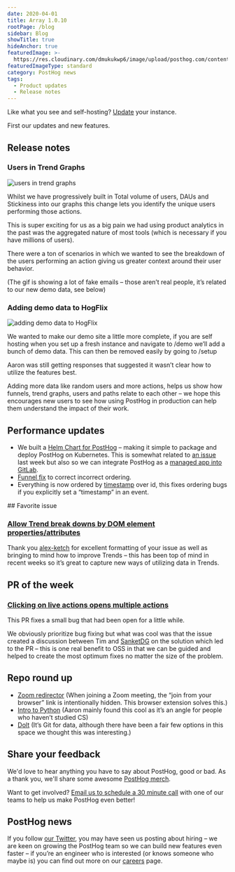 ```yaml
---
date: 2020-04-01
title: Array 1.0.10
rootPage: /blog
sidebar: Blog
showTitle: true
hideAnchor: true
featuredImage: >-
  https://res.cloudinary.com/dmukukwp6/image/upload/posthog.com/contents/images/blog/array/default.png
featuredImageType: standard
category: PostHog news
tags:
  - Product updates
  - Release notes
---
```


Like what you see and self-hosting? [Update](/docs/runbook/upgrading-posthog) your instance.

First our updates and new features.

## Release notes

### Users in Trend Graphs

![users in trend graphs](https://res.cloudinary.com/dmukukwp6/image/upload/v1710055416/posthog.com/contents/images/03/usersintrends.gif)

Whilst we have progressively built in Total volume of users, DAUs and Stickiness into our graphs this change lets you identify the unique users performing those actions. 

This is super exciting for us as a big pain we had using product analytics in the past was the aggregated nature of most tools (which is necessary if you have millions of users).

There were a ton of scenarios in which we wanted to see the breakdown of the users performing an action giving us greater context around their user behavior.

(The gif is showing a lot of fake emails – those aren’t real people, it’s related to our new demo data, see below) 

### Adding demo data to HogFlix

![adding demo data to HogFlix](https://res.cloudinary.com/dmukukwp6/image/upload/v1710055416/posthog.com/contents/images/03/demodatahogflix.gif)

We wanted to make our demo site a little more complete, if you are self hosting when you set up a fresh instance and navigate to /demo we’ll add a bunch of demo data. This can then be removed easily by going to /setup

Aaron was still getting responses that suggested it wasn’t clear how to utilize the features best. 

Adding more data like random users and more actions, helps us show how funnels, trend graphs, users and paths relate to each other – we hope this encourages new users to see how using PostHog in production can help them understand the impact of their work.

## Performance updates

* We built a [Helm Chart for PostHog](https://github.com/PostHog/posthog/pull/407) – making it simple to package and deploy PostHog on Kubernetes. This is somewhat related to [an issue](https://github.com/PostHog/posthog/issues/343) last week but also so we can integrate PostHog as a [managed app into GitLab](https://github.com/PostHog/posthog/issues/401).
* [Funnel fix](https://github.com/PostHog/posthog/pull/408) to correct incorrect ordering.
* Everything is now ordered by [timestamp](https://github.com/PostHog/posthog/issues/421) over id, this fixes ordering bugs if you explicitly set a “timestamp” in an event.

## Favorite issue

### [Allow Trend break downs by DOM element properties/attributes](https://github.com/PostHog/posthog/issues/419)

Thank you [alex-ketch](https://github.com/alex-ketch) for excellent formatting of your issue as well as bringing to mind how to improve Trends – this has been top of mind in recent weeks so it’s great to capture new ways of utilizing data in Trends.

## PR of the week

### [Clicking on live actions opens multiple actions](https://github.com/PostHog/posthog/pull/409)

This PR fixes a small bug that had been open for a little while. 

We obviously prioritize bug fixing but what was cool was that the issue created a discussion between Tim and [SanketDG](https://github.com/SanketDG) on the solution which led to the PR – this is one real benefit to OSS in that we can be guided and helped to create the most optimum fixes no matter the size of the problem.

## Repo round up

* [Zoom redirector](https://github.com/arkadiyt/zoom-redirector#whats-it-for) (When joining a Zoom meeting, the “join from your browser” link is intentionally hidden. This browser extension solves this.)
* [Intro to Python](https://news.ycombinator.com/item?id=22669084) (Aaron mainly found this cool as it’s an angle for people who haven’t studied CS)
* [Dolt](https://github.com/liquidata-inc/dolt) (It’s Git for data, although there have been a fair few options in this space we thought this was interesting.)

## Share your feedback
We'd love to hear anything you have to say about PostHog, good or bad. As a thank you, we'll share some awesome [PostHog merch](https://merch.posthog.com).

Want to get involved? [Email us to schedule a 30 minute call](mailto:hey@posthog.com) with one of our teams to help us make PostHog even better!


## PostHog news

If you follow [our Twitter](https://twitter.com/PostHog), you may have seen us posting about hiring – we are keen on growing the PostHog team so we can build new features even faster – if you’re an engineer who is interested (or knows someone who maybe is) you can find out more on our [careers](/careers) page.

<ArrayCTA />
